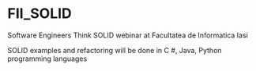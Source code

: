 # FII_SOLID
Software Engineers Think SOLID webinar at Facultatea de Informatica Iasi

SOLID examples and refactoring will be done in C #, Java, Python programming languages

